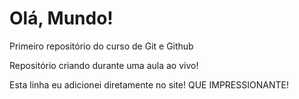 # Olá, Mundo!
 Primeiro repositório do curso de Git e Github

 Repositório criando durante uma aula ao vivo!
 
 Esta linha eu adicionei diretamente no site! QUE IMPRESSIONANTE!
